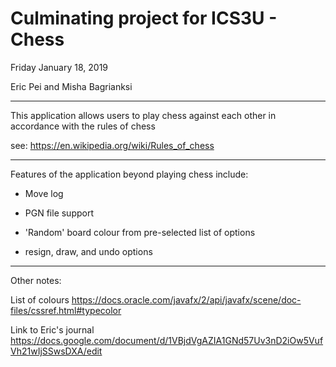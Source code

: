# Culminating project for ICS3U - Chess

Friday January 18, 2019

Eric Pei and Misha Bagrianksi

_____________________________________________________

This application allows users to play chess against each other in accordance with the rules of chess

see: https://en.wikipedia.org/wiki/Rules_of_chess

_____________________________________________________

Features of the application beyond playing chess include:

- Move log

- PGN file support

- 'Random' board colour from pre-selected list of options

- resign, draw, and undo options

_____________________________________________________

Other notes:

List of colours https://docs.oracle.com/javafx/2/api/javafx/scene/doc-files/cssref.html#typecolor

Link to Eric's journal https://docs.google.com/document/d/1VBjdVgAZIA1GNd57Uv3nD2iOw5VufVh21wIjSSwsDXA/edit
